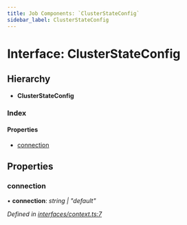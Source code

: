 ```yaml
---
title: Job Components: `ClusterStateConfig`
sidebar_label: ClusterStateConfig
---
```


# Interface: ClusterStateConfig

## Hierarchy

* **ClusterStateConfig**

### Index

#### Properties

* [connection](clusterstateconfig.md#connection)

## Properties

###  connection

• **connection**: *string | "default"*

*Defined in [interfaces/context.ts:7](https://github.com/terascope/teraslice/blob/6aab1cd2/packages/job-components/src/interfaces/context.ts#L7)*

